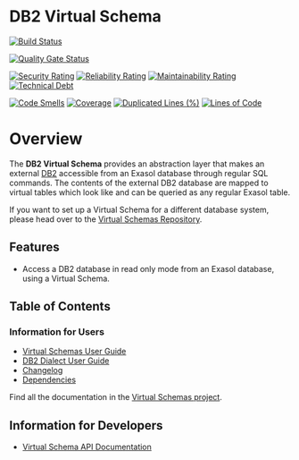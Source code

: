 # DB2 Virtual Schema

[![Build Status](https://github.com/exasol/db2-virtual-schema/actions/workflows/ci-build.yml/badge.svg)](https://github.com/exasol/db2-virtual-schema/actions/workflows/ci-build.yml)

[![Quality Gate Status](https://sonarcloud.io/api/project_badges/measure?project=com.exasol%3Adb2-virtual-schema&metric=alert_status)](https://sonarcloud.io/dashboard?id=com.exasol%3Adb2-virtual-schema)

[![Security Rating](https://sonarcloud.io/api/project_badges/measure?project=com.exasol%3Adb2-virtual-schema&metric=security_rating)](https://sonarcloud.io/dashboard?id=com.exasol%3Adb2-virtual-schema)
[![Reliability Rating](https://sonarcloud.io/api/project_badges/measure?project=com.exasol%3Adb2-virtual-schema&metric=reliability_rating)](https://sonarcloud.io/dashboard?id=com.exasol%3Adb2-virtual-schema)
[![Maintainability Rating](https://sonarcloud.io/api/project_badges/measure?project=com.exasol%3Adb2-virtual-schema&metric=sqale_rating)](https://sonarcloud.io/dashboard?id=com.exasol%3Adb2-virtual-schema)
[![Technical Debt](https://sonarcloud.io/api/project_badges/measure?project=com.exasol%3Adb2-virtual-schema&metric=sqale_index)](https://sonarcloud.io/dashboard?id=com.exasol%3Adb2-virtual-schema)

[![Code Smells](https://sonarcloud.io/api/project_badges/measure?project=com.exasol%3Adb2-virtual-schema&metric=code_smells)](https://sonarcloud.io/dashboard?id=com.exasol%3Adb2-virtual-schema)
[![Coverage](https://sonarcloud.io/api/project_badges/measure?project=com.exasol%3Adb2-virtual-schema&metric=coverage)](https://sonarcloud.io/dashboard?id=com.exasol%3Adb2-virtual-schema)
[![Duplicated Lines (%)](https://sonarcloud.io/api/project_badges/measure?project=com.exasol%3Adb2-virtual-schema&metric=duplicated_lines_density)](https://sonarcloud.io/dashboard?id=com.exasol%3Adb2-virtual-schema)
[![Lines of Code](https://sonarcloud.io/api/project_badges/measure?project=com.exasol%3Adb2-virtual-schema&metric=ncloc)](https://sonarcloud.io/dashboard?id=com.exasol%3Adb2-virtual-schema)

# Overview

The **DB2 Virtual Schema** provides an abstraction layer that makes an external [DB2](https://www.ibm.com/analytics/db2) accessible from an Exasol database through regular SQL commands. The contents of the external DB2 database are mapped to virtual tables which look like and can be queried as any regular Exasol table.

If you want to set up a Virtual Schema for a different database system, please head over to the [Virtual Schemas Repository][virtual-schemas].

## Features

* Access a DB2 database in read only mode from an Exasol database, using a Virtual Schema.

## Table of Contents

### Information for Users

* [Virtual Schemas User Guide][virtual-schemas-user-guide]
* [DB2 Dialect User Guide](doc/user_guide/db2_user_guide.md)
* [Changelog](doc/changes/changelog.md)
* [Dependencies](dependencies.md)

Find all the documentation in the [Virtual Schemas project][vs-doc].

## Information for Developers 

* [Virtual Schema API Documentation][vs-api]

[virtual-schemas-user-guide]: https://docs.exasol.com/database_concepts/virtual_schemas.htm
[vs-doc]: https://github.com/exasol/virtual-schemas/tree/master/doc
[vs-api]: https://github.com/exasol/virtual-schema-common-java/blob/master/doc/development/api/virtual_schema_api.md
[virtual-schemas]: https://github.com/exasol/virtual-schemas